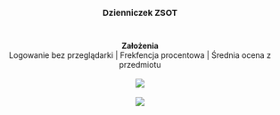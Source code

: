 <h1 align="center" style="font-size: 15px;">
Dzienniczek ZSOT
</h1>
<br/>
<p align="center">
  <b>Założenia</b><br>
  <a>Logowanie bez przeglądarki</a> |
  <a>Frekfencja procentowa</a> |
  <a>Średnia ocena z przedmiotu</a>
  <br><br>
  <img src="https://raw.githubusercontent.com/kczmvk/Dzienniczek/master/images/login-screen.png">
    <br><br>
    <img src="https://raw.githubusercontent.com/kczmvk/Dzienniczek/master/images/app_screen.png">
</p>

